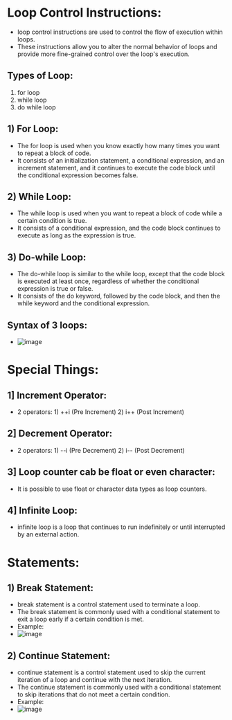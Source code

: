 # Loop Control Instructions:

-   loop control instructions are used to control the flow of execution within loops. 
-   These instructions allow you to alter the normal behavior of loops and provide more fine-grained control over the loop's execution.

## Types of Loop:
1) for loop
2) while loop
3) do while loop

## 1) For Loop:
-    The for loop is used when you know exactly how many times you want to repeat a block of code. 
-    It consists of an initialization statement, a conditional expression, and an increment statement, and it continues to execute the code block until the conditional expression becomes false.

## 2) While Loop:
-   The while loop is used when you want to repeat a block of code while a certain condition is true. 
-   It consists of a conditional expression, and the code block continues to execute as long as the expression is true.

## 3) Do-while Loop:
-   The do-while loop is similar to the while loop, except that the code block is executed at least once, regardless of whether the conditional expression is true or false. 
-   It consists of the do keyword, followed by the code block, and then the while keyword and the conditional expression.

## Syntax of 3 loops:
-   ![image](https://user-images.githubusercontent.com/117765637/233289954-867618b1-9674-4b6d-8305-8a7653850270.png)


# Special Things:

## 1] Increment Operator:
-   2 operators: 1) ++i (Pre Increment)
                 2) i++ (Post Increment)

## 2] Decrement Operator:
-   2 operators: 1) --i (Pre Decrement)
                 2) i-- (Post Decrement)

## 3] Loop counter cab be float or even character:
-   It is possible to use float or character data types as loop counters.

## 4] Infinite Loop:
-    infinite loop is a loop that continues to run indefinitely or until interrupted by an external action.


# Statements:

## 1) Break Statement:
-   break statement is a control statement used to terminate a loop.
-   The break statement is commonly used with a conditional statement to exit a loop early if a certain condition is met.
-   Example:
-   ![image](https://user-images.githubusercontent.com/117765637/233294067-0a6d5cf0-7332-446c-af78-d03b8e344d04.png)

## 2) Continue Statement:
-   continue statement is a control statement used to skip the current iteration of a loop and continue with the next iteration.
-   The continue statement is commonly used with a conditional statement to skip iterations that do not meet a certain condition.
-   Example:
-   ![image](https://user-images.githubusercontent.com/117765637/233294654-bb548ca1-18f2-411c-a685-6870faef9b78.png)
